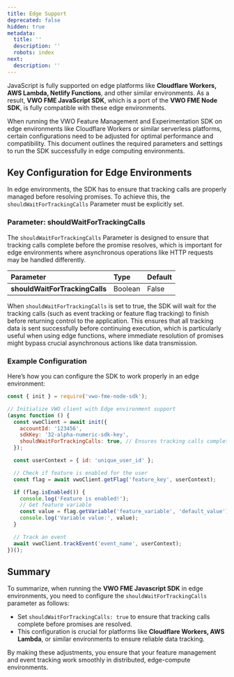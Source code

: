 ```yaml
---
title: Edge Support
deprecated: false
hidden: true
metadata:
  title: ''
  description: ''
  robots: index
next:
  description: ''
---
```

JavaScript is fully supported on edge platforms like **Cloudflare Workers, AWS Lambda, Netlify Functions**, and other similar environments. As a result, **VWO FME JavaScript SDK**, which is a port of the **VWO FME Node SDK**, is fully compatible with these edge environments.

When running the VWO Feature Management and Experimentation SDK on edge environments like Cloudflare Workers or similar serverless platforms, certain configurations need to be adjusted for optimal performance and compatibility. This document outlines the required parameters and settings to run the SDK successfully in edge computing environments.

## Key Configuration for Edge Environments

In edge environments, the SDK has to ensure that tracking calls are properly managed before resolving promises. To achieve this, the `shouldWaitForTrackingCalls` Parameter must be explicitly set.

### Parameter: shouldWaitForTrackingCalls

The `shouldWaitForTrackingCalls` Parameter is designed to ensure that tracking calls complete before the promise resolves, which is important for edge environments where asynchronous operations like HTTP requests may be handled differently.

| Parameter                      | Type    | Default |
| :----------------------------- | :------ | :------ |
| **shouldWaitForTrackingCalls** | Boolean | False   |

When `shouldWaitForTrackingCalls` is set to true, the SDK will wait for the tracking calls (such as event tracking or feature flag tracking) to finish before returning control to the application. This ensures that all tracking data is sent successfully before continuing execution, which is particularly useful when using edge functions, where immediate resolution of promises might bypass crucial asynchronous actions like data transmission.

### Example Configuration

Here’s how you can configure the SDK to work properly in an edge environment:

```javascript
const { init } = require('vwo-fme-node-sdk');

// Initialize VWO client with Edge environment support
(async function () {
  const vwoClient = await init({
    accountId: '123456',
    sdkKey: '32-alpha-numeric-sdk-key',
    shouldWaitForTrackingCalls: true, // Ensures tracking calls complete before resolving
  });

  const userContext = { id: 'unique_user_id' };

  // Check if feature is enabled for the user
  const flag = await vwoClient.getFlag('feature_key', userContext);

  if (flag.isEnabled()) {
    console.log('Feature is enabled!');
    // Get feature variable
    const value = flag.getVariable('feature_variable', 'default_value');
    console.log('Variable value:', value);
  }

  // Track an event
  await vwoClient.trackEvent('event_name', userContext);
})();
```

## Summary

To summarize, when running the **VWO FME Javascript SDK** in edge environments, you need to configure the `shouldWaitForTrackingCalls` parameter as follows:

* Set `shouldWaitForTrackingCalls: true` to ensure that tracking calls complete before promises are resolved.
* This configuration is crucial for platforms like **Cloudflare Workers, AWS Lambda**, or similar environments to ensure reliable data tracking.

By making these adjustments, you ensure that your feature management and event tracking work smoothly in distributed, edge-compute environments.